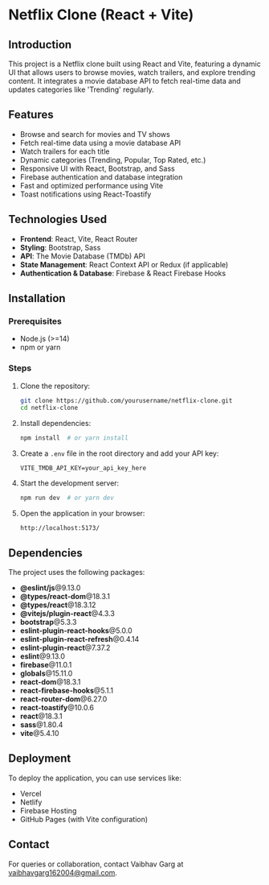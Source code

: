 # Netflix Clone (React + Vite)

## Introduction
This project is a Netflix clone built using React and Vite, featuring a dynamic UI that allows users to browse movies, watch trailers, and explore trending content. It integrates a movie database API to fetch real-time data and updates categories like 'Trending' regularly.

## Features
- Browse and search for movies and TV shows
- Fetch real-time data using a movie database API
- Watch trailers for each title
- Dynamic categories (Trending, Popular, Top Rated, etc.)
- Responsive UI with React, Bootstrap, and Sass
- Firebase authentication and database integration
- Fast and optimized performance using Vite
- Toast notifications using React-Toastify

## Technologies Used
- **Frontend**: React, Vite, React Router
- **Styling**: Bootstrap, Sass
- **API**: The Movie Database (TMDb) API
- **State Management**: React Context API or Redux (if applicable)
- **Authentication & Database**: Firebase & React Firebase Hooks

## Installation
### Prerequisites
- Node.js (>=14)
- npm or yarn

### Steps
1. Clone the repository:
   ```bash
   git clone https://github.com/yourusername/netflix-clone.git
   cd netflix-clone
   ```
2. Install dependencies:
   ```bash
   npm install  # or yarn install
   ```
3. Create a `.env` file in the root directory and add your API key:
   ```env
   VITE_TMDB_API_KEY=your_api_key_here
   ```
4. Start the development server:
   ```bash
   npm run dev  # or yarn dev
   ```
5. Open the application in your browser:
   ```
   http://localhost:5173/
   ```

## Dependencies
The project uses the following packages:
- **@eslint/js**@9.13.0
- **@types/react-dom**@18.3.1
- **@types/react**@18.3.12
- **@vitejs/plugin-react**@4.3.3
- **bootstrap**@5.3.3
- **eslint-plugin-react-hooks**@5.0.0
- **eslint-plugin-react-refresh**@0.4.14
- **eslint-plugin-react**@7.37.2
- **eslint**@9.13.0
- **firebase**@11.0.1
- **globals**@15.11.0
- **react-dom**@18.3.1
- **react-firebase-hooks**@5.1.1
- **react-router-dom**@6.27.0
- **react-toastify**@10.0.6
- **react**@18.3.1
- **sass**@1.80.4
- **vite**@5.4.10

## Deployment
To deploy the application, you can use services like:
- Vercel
- Netlify
- Firebase Hosting
- GitHub Pages (with Vite configuration)

## Contact
For queries or collaboration, contact Vaibhav Garg at vaibhavgarg162004@gmail.com.

